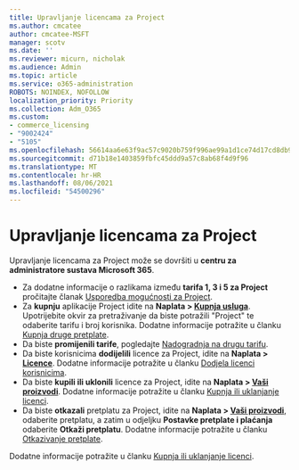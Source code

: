 ```yaml
---
title: Upravljanje licencama za Project
ms.author: cmcatee
author: cmcatee-MSFT
manager: scotv
ms.date: ''
ms.reviewer: micurn, nicholak
ms.audience: Admin
ms.topic: article
ms.service: o365-administration
ROBOTS: NOINDEX, NOFOLLOW
localization_priority: Priority
ms.collection: Adm_O365
ms.custom:
- commerce_licensing
- "9002424"
- "5105"
ms.openlocfilehash: 56614aa6e63f9ac57c9020b759f996ae99a1d1ce74d17cd8db9b6a8a31c49fc4
ms.sourcegitcommit: d71b18e1403859fbfc45ddd9a57c8ab68f4d9f96
ms.translationtype: MT
ms.contentlocale: hr-HR
ms.lasthandoff: 08/06/2021
ms.locfileid: "54500296"
---
```

# <a name="project-license-management"></a>Upravljanje licencama za Project

Upravljanje licencama za Project može se dovršiti u **centru za administratore sustava Microsoft 365**.

- Za dodatne informacije o razlikama između **tarifa 1, 3 i 5 za Project** pročitajte članak [Usporedba mogućnosti za Project](https://www.microsoft.com/microsoft-365/project/compare-microsoft-project-management-software).
- Za **kupnju** aplikacije Project idite na **Naplata > [ Kupnja usluga](https://go.microsoft.com/fwlink/p/?linkid=868433)**. Upotrijebite okvir za pretraživanje da biste potražili "Project" te odaberite tarifu i broj korisnika. Dodatne informacije potražite u članku [Kupnja druge pretplate](/microsoft-365/commerce/try-or-buy-microsoft-365#buy-a-different-subscription).
- Da biste **promijenili tarife**, pogledajte [Nadogradnja na drugu tarifu](/microsoft-365/commerce/subscriptions/upgrade-to-different-plan).
- Da biste korisnicima **dodijelili** licence za Project, idite na **Naplata > [Licence](https://go.microsoft.com/fwlink/p/?linkid=842264)**. Dodatne informacije potražite u članku [Dodjela licenci korisnicima](/microsoft-365/admin/manage/assign-licenses-to-users).
- Da biste **kupili ili uklonili** licence za Project, idite na **Naplata > [Vaši proizvodi](https://go.microsoft.com/fwlink/p/?linkid=842054)**. Dodatne informacije potražite u članku [Kupnja ili uklanjanje licenci](/microsoft-365/commerce/licenses/buy-licenses#add-or-remove-licenses-for-your-business-subscription).
- Da biste **otkazali** pretplatu za Project, idite na **Naplata > [Vaši proizvodi](https://go.microsoft.com/fwlink/p/?linkid=842054)**, odaberite pretplatu, a zatim u odjeljku **Postavke pretplate i plaćanja** odaberite **Otkaži pretplatu**. Dodatne informacije potražite u članku [Otkazivanje pretplate](/microsoft-365/commerce/subscriptions/cancel-your-subscription).

Dodatne informacije potražite u članku [Kupnja ili uklanjanje licenci](/microsoft-365/commerce/licenses/buy-licenses).